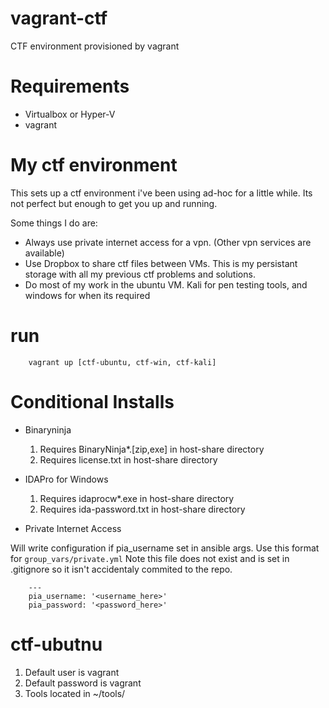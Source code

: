 # vagrant-ctf
CTF environment provisioned by vagrant

# Requirements
* Virtualbox or Hyper-V
* vagrant

# My ctf environment
This sets up a ctf environment i've been using ad-hoc for a little while. Its not perfect but enough to get you up and running.

Some things I do are:
* Always use private internet access for a vpn. (Other vpn services are available)
* Use Dropbox to share ctf files between VMs. This is my persistant storage with all my previous ctf problems and solutions.
* Do most of my work in the ubuntu VM. Kali for pen testing tools, and windows for when its required


# run
        vagrant up [ctf-ubuntu, ctf-win, ctf-kali]

# Conditional Installs

 * Binaryninja
    1. Requires BinaryNinja*.[zip,exe] in host-share directory
    1. Requires license.txt in host-share directory

 * IDAPro for Windows
    1. Requires idaprocw*.exe in host-share directory
    1. Requires ida-password.txt in host-share directory

 * Private Internet Access

Will write configuration if pia_username set in ansible args.
Use this format for `group_vars/private.yml` Note this file does not exist and is set in .gitignore so it isn't accidentaly commited to the repo.

        ---
        pia_username: '<username_here>'
        pia_password: '<password_here>'


# ctf-ubutnu
1. Default user is vagrant
1. Default password is vagrant
1. Tools located in ~/tools/